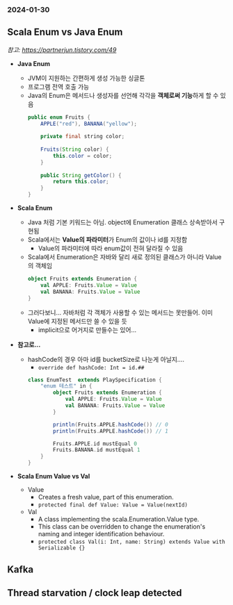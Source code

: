 ### 2024-01-30

## Scala Enum vs Java Enum
*참고: https://partnerjun.tistory.com/49*
- **Java Enum**
  - JVM이 지원하는 간편하게 생성 가능한 싱글톤
  - 프로그램 전역 호출 가능
  - Java의 Enum은 메서드나 생성자를 선언해 각각을 **객체로써 기능**하게 할 수 있음
    ```java
    public enum Fruits {
        APPLE("red"), BANANA("yellow");
        
        private final string color;
        
        Fruits(String color) {
            this.color = color;
        }
        
        public String getColor() {
            return this.color;
        }
    }
    ```

- **Scala Enum**
  - Java 처럼 기본 키워드는 아님. object에 Enumeration 클래스 상속받아서 구현됨
  - Scala에서는 **Value의 파라미터**가 Enum의 값이나 id를 지정함
    - Value의 파라미터에 따라 enum값이 전혀 달라질 수 있음
  - Scala에서 Enumeration은 자바와 달리 새로 정의된 클래스가 아니라 Value의 객체임
    ```scala
    object Fruits extends Enumeration {
        val APPLE: Fruits.Value = Value
        val BANANA: Fruits.Value = Value
    }
    ```
  - 그러다보니... 자바처럼 각 객체가 사용할 수 있는 메서드는 못만들어. 이미 Value에 지정된 메서드만 쓸 수 있을 듯
    - implicit으로 어거지로 만들수는 있어...

- **참고로...**
  - hashCode의 경우 아마 id를 bucketSize로 나눈게 아닐지....
    - `override def hashCode: Int = id.##` 
    ```scala
    class EnumTest  extends PlaySpecification {
        "enum 테스트" in {
            object Fruits extends Enumeration {
                val APPLE: Fruits.Value = Value
                val BANANA: Fruits.Value = Value
            }
    
            println(Fruits.APPLE.hashCode()) // 0
            println(Fruits.APPLE.hashCode()) // 1
    
            Fruits.APPLE.id mustEqual 0
            Fruits.BANANA.id mustEqual 1
        }
    }
    ```

- **Scala Enum Value vs Val**
  - Value
    - Creates a fresh value, part of this enumeration.
    - `protected final def Value: Value = Value(nextId)`
  - Val
    - A class implementing the scala.Enumeration.Value type. 
    - This class can be overridden to change the enumeration's naming and integer identification behaviour.
    - `protected class Val(i: Int, name: String) extends Value with Serializable {}`

## Kafka

## Thread starvation / clock leap detected

